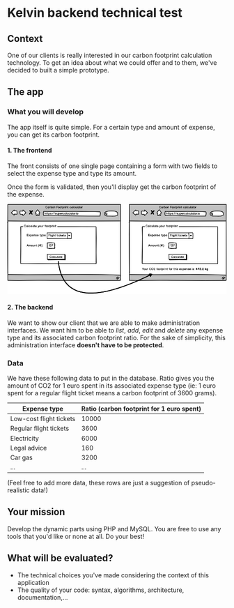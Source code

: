 # Kelvin backend technical test

## Context

One of our clients is really interested in our carbon footprint calculation technology. To get an idea about what we could offer and to them, we've decided to built a simple prototype.

## The app

### What you will develop

The app itself is quite simple. For a certain type and amount of expense, you can get its carbon footprint.

#### 1. The frontend

The front consists of one single page containing a form with two fields to select the expense type and type its amount.

Once the form is validated, then you'll display get the carbon footprint of the expense.

![Wireframe #1](wireframe-1.png)

#### 2. The backend

We want to show our client that we are able to make administration interfaces. We want him to be able to _list_, _add_, _edit_ and _delete_ any expense type and its associated carbon footprint ratio.
For the sake of simplicity, this administration interface **doesn't have to be protected**.

### Data

We have these following data to put in the database. Ratio gives you the amount of CO2 for 1 euro spent in its associated expense type (ie: 1 euro spent for a regular flight ticket means a carbon footprint of 3600 grams).

Expense type | Ratio (carbon footprint for 1 euro spent)
------------ | -------------
Low-cost flight tickets | 10000
Regular flight tickets | 3600
Electricity | 6000
Legal advice | 160
Car gas|3200
...|...

(Feel free to add more data, these rows are just a suggestion of pseudo-realistic data!)

## Your mission

Develop the dynamic parts using PHP and MySQL. You are free to use any tools that you'd like or none at all. Do your best!

## What will be evaluated?

* The technical choices you've made considering the context of this application
* The quality of your code: syntax, algorithms, architecture, documentation,...